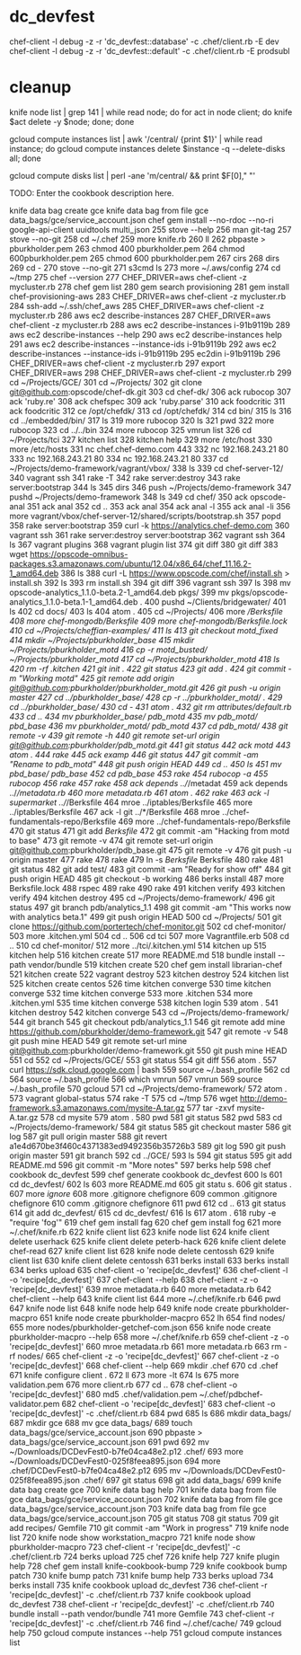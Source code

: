 # dc_devfest

chef-client -l debug -z -r 'dc_devfest::database' -c .chef/client.rb -E dev
chef-client -l debug -z -r 'dc_devfest::default' -c .chef/client.rb -E prodsubl

# cleanup

knife node list | grep 141 | while read node; do for act in node client; do knife $act delete -y $node; done; done

gcloud compute instances list | awk '/central/ {print $1}' | while read instance; do  gcloud compute instances delete $instance -q --delete-disks all; done

gcloud compute disks list | perl -ane 'm/central/ && print $F[0]," "'

TODO: Enter the cookbook description here.

knife data bag create  gce
knife data bag from file gce data_bags/gce/service_account.json
 chef gem install --no-rdoc --no-ri google-api-client uuidtools multi_json
  255  stove --help
  256  man git-tag
  257  stove --no-git
  258  cd ~/.chef
  259  more knife.rb 
  260  ll
  262  pbpaste > pburkholder.pem
  263  chmod 400 pburkholder.pem 
  264  chmod 600pburkholder.pem
  265  chmod 600 pburkholder.pem
  267  cirs
  268  dirs
  269  cd -
  270  stove --no-git
  271  s3cmd ls
  273  more ~/.aws/config 
  274  cd ~/tmp
  275  chef --version
  277  CHEF_DRIVER=aws chef-client -z mycluster.rb
  278  chef gem list
  280  gem search provisioning
  281  gem install chef-provisioning-aws
  283  CHEF_DRIVER=aws chef-client -z mycluster.rb
  284  ssh-add ~/.ssh/chef_aws
  285  CHEF_DRIVER=aws chef-client -z mycluster.rb
  286  aws ec2 describe-instances
  287  CHEF_DRIVER=aws chef-client -z mycluster.rb
  288  aws ec2 describe-instances i-91b9119b
  289  aws ec2 describe-instances --help
  290  aws ec2 describe-instances help
  291  aws ec2 describe-instances --instance-ids i-91b9119b
  292  aws ec2 describe-instances --instance-ids i-91b9119b
  295  ec2din i-91b9119b
  296  CHEF_DRIVER=aws chef-client -z mycluster.rb
  297  export CHEF_DRIVER=aws
  298  CHEF_DRIVER=aws chef-client -z mycluster.rb
  299  cd ~/Projects/GCE/
  301  cd ~/Projects/
  302  git clone git@github.com:opscode/chef-dk.git
  303  cd chef-dk/
  306  ack rubocop
  307  ack 'ruby.re'
  308  ack chefspec
  309  ack 'ruby.parse'
  310  ack foodcritic
  311  ack foodcritic
  312  ce /opt/chefdk/
  313  cd /opt/chefdk/
  314  cd bin/
  315  ls
  316  cd ../embedded/bin/
  317  ls
  319  more rubocop 
  320  ls
  321  pwd
  322  more rubocop
  323  cd ../../bin
  324  more rubocop 
  325  vmrun list
  326  cd ~/Projects/tci
  327  kitchen list
  328  kitchen help
  329  more /etc/host
  330  more /etc/hosts
  331  nc chef.chef-demo.com 443
  332  nc 192.168.243.21 80
  333  nc 192.168.243.21 80
  334  nc 192.168.243.21 80
  337  cd ~/Projects/demo-framework/vagrant/vbox/
  338  ls
  339  cd chef-server-12/
  340  vagrant ssh
  341  rake -T
  342  rake server:destroy
  343  rake server:bootstrap
  344  ls
  345  dirs
  346  push ~/Projects/demo-framework
  347  pushd ~/Projects/demo-framework
  348  ls
  349  cd chef/
  350  ack opscode-anal
  351  ack anal
  352  cd ..
  353  ack anal
  354  ack anal -l
  355  ack anal -li
  356  more vagrant/vbox/chef-server-12/shared/scripts/bootstrap.sh
  357  popd
  358  rake server:bootstrap
  359  curl -k https://analytics.chef-demo.com
  360  vagrant ssh
  361  rake server:destroy server:bootstrap
  362  vagrant ssh
  364  ls
  367  vagrant plugins
  368  vagrant plugin list
  374  git diff
  380  git diff
  383  wget https://opscode-omnibus-packages.s3.amazonaws.com/ubuntu/12.04/x86_64/chef_11.16.2-1_amd64.deb
  386  ls
  388  curl -L https://www.opscode.com/chef/install.sh > install.sh
  392  ls
  393  rm install.sh 
  394  git diff
  396  vagrant ssh
  397  ls
  398  mv opscode-analytics_1.1.0-beta.2-1_amd64.deb pkgs/
  399  mv pkgs/opscode-analytics_1.1.0-beta.1-1_amd64.deb .
  400  pushd ~/Clients/bridgewater/
  401  ls
  402  cd docs/
  403  ls
  404  atom .
  405  cd ~/Projects/
  406  more */Berksfile
  408  more chef-mongodb/Berksfile
  409  more chef-mongodb/Berksfile.lock 
  410  cd ~/Projects/cheffian-examples/
  411  ls
  413  git checkout motd_fixed 
  414  mkdir ~/Projects/pburkholder_base
  415  mkdir ~/Projects/pburkholder_motd
  416  cp -r motd_busted/ ~/Projects/pburkholder_motd
  417  cd ~/Projects/pburkholder_motd
  418  ls
  420  rm -rf .kitchen
  421  git init .
  422  git status
  423  git add .
  424  git commit -m "Working motd"
  425  git remote add origin git@github.com:pburkholder/pburkholder_motd.git
  426  git push -u origin master
  427  cd ../pburkholder_base/
  428  cp -r ../pburkholder_motd/ .
  429  cd ../pburkholder_base/
  430  cd -
  431  atom .
  432  git rm attributes/default.rb
  433  cd ..
  434  mv pburkholder_base/ pdb_motd
  435  mv pdb_motd/ pbd_base
  436  mv pburkholder_motd/ pdb_motd
  437  cd pdb_motd/
  438  git remote -v
  439  git remote -h
  440  git remote set-url origin git@github.com:pburkholder/pdb_motd.git
  441  git status
  442  ack motd
  443  atom .
  444  rake
  445  ack examp
  446  git status
  447  git commit -am "Rename to pdb_motd"
  448  git push origin HEAD
  449  cd ..
  450  ls
  451  mv pbd_base/ pdb_base
  452  cd pdb_base
  453  rake
  454  rubocop -a
  455  rubocop 
  456  rake
  457  rake
  458  ack depends ../*/metadat
  459  ack depends ../*/metadata.rb
  460  more metadata.rb 
  461  atom .
  462  rake
  463  ack -l supermarket ../*/Berksfile
  464  mroe ../iptables/Berksfile
  465  more ../iptables/Berksfile
  467  ack -l git ../*/Berksfile
  468  mroe ../chef-fundamentals-repo/Berksfile 
  469  more ../chef-fundamentals-repo/Berksfile
  470  git status
  471  git add _Berksfile_
  472  git commit -am "Hacking from motd to base"
  473  git remote -v
  474  git remote set-url origin git@github.com:pburkholder/pdb_base.git
  475  git remote -v
  476  git push -u origin master
  477  rake
  478  rake
  479  ln -s _Berksfile_ Berksfile
  480  rake
  481  git status
  482  git add test/
  483  git commit -am "Ready for show off"
  484  git push origin HEAD
  485  git checkout -b working
  486  berks install
  487  more Berksfile.lock 
  488  rspec
  489  rake
  490  rake
  491  kitchen verify
  493  kitchen verify
  494  kitchen destroy
  495  cd ~/Projects/demo-framework/
  496  git status
  497  git branch pdb/analytics_1.1
  498  git commit -am "This works now with analytics beta.1"
  499  git push origin HEAD
  500  cd ~/Projects/
  501  git clone https://github.com/portertech/chef-monitor.git
  502  cd chef-monitor/
  503  more .kitchen.yml 
  504  cd ..
  506  cd tci
  507  more Vagrantfile.erb 
  508  cd ..
  510  cd chef-monitor/
  512  more ../tci/.kitchen.yml 
  514  kitchen up
  515  kitchen help
  516  kitchen create
  517  more README.md 
  518       bundle install --path vendor/bundle
  519  kitchen create
  520  chef gem install librarian-chef
  521  kitchen create
  522  vagrant destroy
  523  kitchen destroy
  524  kitchen list
  525  kitchen create centos
  526  time kitchen converge
  530  time kitchen converge
  532  time kitchen converge
  533  more .kitchen
  534  more .kitchen.yml 
  535  time kitchen converge
  538  kitchen login
  539  atom .
  541  kitchen destroy
  542  kitchen converge
  543  cd ~/Projects/demo-framework/
  544  git branch
  545  git checkout pdb/analytics_1.1 
  546  git remote add mine https://github.com/pburkholder/demo-framework.git
  547  git remote -v
  548  git push mine HEAD
  549  git remote set-url mine git@github.com:pburkholder/demo-framework.git
  550  git push mine HEAD
  551  cd
  552  cd ~/Projects/GCE/
  553  git status
  554  git diff
  556  atom .
  557  curl https://sdk.cloud.google.com | bash
  559  source ~/.bash_profile
  562  cd
  564  source ~/.bash_profile
  566  which vmrun
  567  vmrun
  569  source ~/.bash_profile
  570  gcloud
  571  cd ~/Projects/demo-framework/
  572  atom .
  573  vagrant global-status
  574  rake -T
  575  cd ~/tmp
  576  wget http://demo-framework.s3.amazonaws.com/mysite-A.tar.gz
  577  tar -zxvf mysite-A.tar.gz 
  578  cd mysite
  579  atom .
  580  pwd
  581  git status
  582  pwd
  583  cd ~/Projects/demo-framework/
  584  git status
  585  git checkout master
  586  git log
  587  git pull origin master
  588  git revert a1e4d670be3f460c4371383ed9492356b35726b3
  589  git log
  590  git push origin master
  591  git branch
  592  cd ../GCE/
  593  ls
  594  git status
  595  git add README.md
  596  git commit -m "More notes"
  597  berks help
  598  chef cookbook dc_devfest
  599  chef generate cookbook dc_devfest
  600  ls
  601  cd dc_devfest/
  602  ls
  603  more README.md 
  605  git statu s.
  606  git status .
  607  more *ignore*
  608  more .gitignore chefignore 
  609  common .gitignore chefignore 
  610  comm .gitignore chefignore 
  611  pwd
  612  cd ..
  613  git status
  614  git add dc_devfest/
  615  cd dc_devfest/
  616  ls
  617  atom .
  618  ruby -e "require 'fog'"
  619  chef gem install fag
  620  chef gem install fog
  621  more ~/.chef/knife.rb 
  622  knife client list
  623  knife node list
  624  knife client delete userhack
  625  knife client delete peterb-hack
  626  knife client delete chef-read
  627  knife client list
  628  knife node delete centossh
  629  knife client list
  630  knife client delete centossh
  631  berks install
  633  berks install
  634  berks upload
  635  chef-client -o 'recipe[dc_devfest]'
  636  chef-client -l -o 'recipe[dc_devfest]'
  637  chef-client --help
  638  chef-client -z -o 'recipe[dc_devfest]'
  639  mroe metadata.rb 
  640  more metadata.rb
  642  chef-client --help
  643  knife client list
  644  more ~/.chef/knife.rb 
  646  pwd
  647  knife node list
  648  knife node help
  649  knife node create pburkholder-macpro
  651  knife node create pburkholder-macpro
  652  lh
  654  find nodes/
  655  more nodes/pburkholder-getchef-com.json 
  656  knife node create pburkholder-macpro --help
  658  more ~/.chef/knife.rb 
  659  chef-client -z -o 'recipe[dc_devfest]'
  660  mroe metadata.rb 
  661  more metadata.rb
  663  rm -rf nodes/
  665  chef-client -z -o 'recipe[dc_devfest]'
  667  chef-client -z -o 'recipe[dc_devfest]'
  668  chef-client --help
  669  mkdir .chef
  670  cd .chef
  671  knife configure client .
  672  ll
  673  more -lt
  674  ls
  675  more validation.pem 
  676  more client.rb 
  677  cd ..
  678  chef-client  -o 'recipe[dc_devfest]'
  680  md5 .chef/validation.pem ~/.chef/pdbchef-validator.pem 
  682  chef-client  -o 'recipe[dc_devfest]'
  683  chef-client  -o 'recipe[dc_devfest]' -c .chef/client.rb 
  684  pwd
  685  ls
  686  mkdir data_bags/
  687  mkdir gce
  688  mv gce data_bags/
  689  touch data_bags/gce/service_account.json
  690  pbpaste > data_bags/gce/service_account.json
  691  pwd
  692  mv ~/Downloads/DCDevFest0-b7fe04ca48e2.p12 .chef/
  693  more ~/Downloads/DCDevFest0-025f8feea895.json 
  694  more .chef/DCDevFest0-b7fe04ca48e2.p12 
  695  mv ~/Downloads/DCDevFest0-025f8feea895.json .chef/
  697  git status
  698  git add data_bags/
  699  knife data bag create  gce
  700  knife data bag help
  701  knife data bag from file gce data_bags/gce/service_account.json 
  702  knife data bag from file gce data_bags/gce/service_account.json 
  703  knife data bag from file gce data_bags/gce/service_account.json 
  705  git status
  708  git status
  709  git add recipes/ Gemfile
  710  git commit -am "Work in progress"
  719  knife node list
  720  knife node show workstation_macpro
  721  knife node show pburkholder-macpro
  723  chef-client  -r 'recipe[dc_devfest]' -c .chef/client.rb 
  724  berks upload
  725  chef 
  726  knife help
  727  knife plugin help
  728  chef gem install knife-cookbook-bump
  729  knife cookbook bump patch
  730  knife bump patch
  731  knife bump help
  733  berks upload
  734  berks install
  735  knife cookbook upload dc_devfest
  736  chef-client  -r 'recipe[dc_devfest]' -c .chef/client.rb 
  737  knife cookbook upload dc_devfest
  738  chef-client  -r 'recipe[dc_devfest]' -c .chef/client.rb 
  740  bundle install --path vendor/bundle
  741  more Gemfile 
  743  chef-client  -r 'recipe[dc_devfest]' -c .chef/client.rb 
  746  find ~/.chef/cache/
  749  gcloud help
  750  gcloud compute instances --help
  751  gcloud compute instances list
